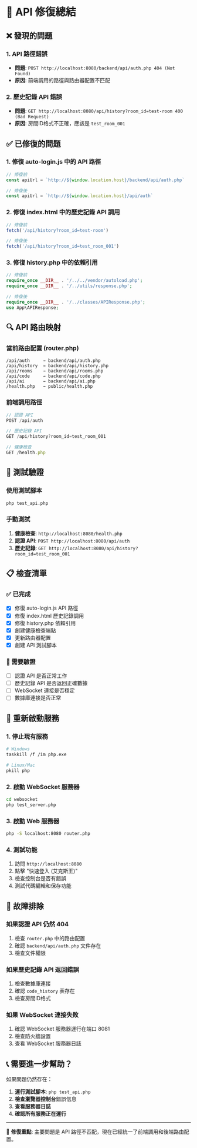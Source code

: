 # 🔧 API 修復總結

## ❌ 發現的問題

### 1. API 路徑錯誤
- **問題**: `POST http://localhost:8080/backend/api/auth.php 404 (Not Found)`
- **原因**: 前端調用的路徑與路由器配置不匹配

### 2. 歷史記錄 API 錯誤
- **問題**: `GET http://localhost:8080/api/history?room_id=test-room 400 (Bad Request)`
- **原因**: 房間ID格式不正確，應該是 `test_room_001`

## ✅ 已修復的問題

### 1. 修復 auto-login.js 中的 API 路徑
```javascript
// 修復前
const apiUrl = `http://${window.location.host}/backend/api/auth.php`

// 修復後  
const apiUrl = `http://${window.location.host}/api/auth`
```

### 2. 修復 index.html 中的歷史記錄 API 調用
```javascript
// 修復前
fetch('/api/history?room_id=test-room')

// 修復後
fetch('/api/history?room_id=test_room_001')
```

### 3. 修復 history.php 中的依賴引用
```php
// 修復前
require_once __DIR__ . '/../../vendor/autoload.php';
require_once __DIR__ . '/../utils/response.php';

// 修復後
require_once __DIR__ . '/../classes/APIResponse.php';
use App\APIResponse;
```

## 🔍 API 路由映射

### 當前路由配置 (router.php)
```
/api/auth     → backend/api/auth.php
/api/history  → backend/api/history.php
/api/rooms    → backend/api/rooms.php
/api/code     → backend/api/code.php
/api/ai       → backend/api/ai.php
/health.php   → public/health.php
```

### 前端調用路徑
```javascript
// 認證 API
POST /api/auth

// 歷史記錄 API  
GET /api/history?room_id=test_room_001

// 健康檢查
GET /health.php
```

## 🧪 測試驗證

### 使用測試腳本
```bash
php test_api.php
```

### 手動測試
1. **健康檢查**: `http://localhost:8080/health.php`
2. **認證 API**: `POST http://localhost:8080/api/auth`
3. **歷史記錄**: `GET http://localhost:8080/api/history?room_id=test_room_001`

## 📋 檢查清單

### ✅ 已完成
- [x] 修復 auto-login.js API 路徑
- [x] 修復 index.html 歷史記錄調用
- [x] 修復 history.php 依賴引用
- [x] 創建健康檢查端點
- [x] 更新路由器配置
- [x] 創建 API 測試腳本

### 🔄 需要驗證
- [ ] 認證 API 是否正常工作
- [ ] 歷史記錄 API 是否返回正確數據
- [ ] WebSocket 連接是否穩定
- [ ] 數據庫連接是否正常

## 🚀 重新啟動服務

### 1. 停止現有服務
```bash
# Windows
taskkill /f /im php.exe

# Linux/Mac
pkill php
```

### 2. 啟動 WebSocket 服務器
```bash
cd websocket
php test_server.php
```

### 3. 啟動 Web 服務器
```bash
php -S localhost:8080 router.php
```

### 4. 測試功能
1. 訪問 `http://localhost:8080`
2. 點擊 "快速登入 (艾克斯王)"
3. 檢查控制台是否有錯誤
4. 測試代碼編輯和保存功能

## 🐛 故障排除

### 如果認證 API 仍然 404
1. 檢查 `router.php` 中的路由配置
2. 確認 `backend/api/auth.php` 文件存在
3. 檢查文件權限

### 如果歷史記錄 API 返回錯誤
1. 檢查數據庫連接
2. 確認 `code_history` 表存在
3. 檢查房間ID格式

### 如果 WebSocket 連接失敗
1. 確認 WebSocket 服務器運行在端口 8081
2. 檢查防火牆設置
3. 查看 WebSocket 服務器日誌

## 📞 需要進一步幫助？

如果問題仍然存在：

1. **運行測試腳本**: `php test_api.php`
2. **檢查瀏覽器控制台**錯誤信息
3. **查看服務器日誌**
4. **確認所有服務正在運行**

---

🎯 **修復重點**: 主要問題是 API 路徑不匹配，現在已經統一了前端調用和後端路由配置。 